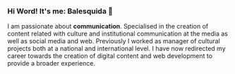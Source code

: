 ### Hi Word!  It's me: Balesquida 👋

  I am passionate about **communication**. 
  Specialised in the creation of content related with culture and institutional communication at the media as well as social media and web. 
  Previously I worked as manager of cultural projects both at a national and international level. 
  I have now redirected my career towards the creation of digital content and web development to provide a broader experience.
